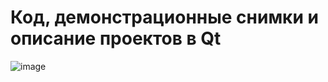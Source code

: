 # Код, демонстрационные снимки и описание проектов в Qt
![image](https://github.com/user-attachments/assets/bced9cee-ab8e-4216-a73b-377844f57b9f)
